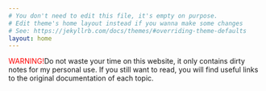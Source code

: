 ```yaml
---
# You don't need to edit this file, it's empty on purpose.
# Edit theme's home layout instead if you wanna make some changes
# See: https://jekyllrb.com/docs/themes/#overriding-theme-defaults
layout: home
---
```

<span style="color:red">WARNING!</span>Do not waste your time on this website,
it only contains dirty notes for my personal use. If you still want to read,
you will find useful links to the original documentation of each topic.
